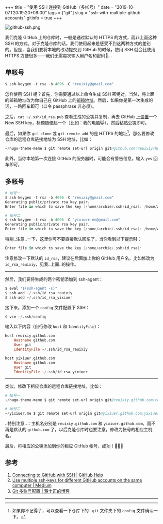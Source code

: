 +++
title = "使用 SSH 连接到 GitHub（多帐号）"
date = "2019-10-07T20:19:20+08:00"
tags = ["git"]
slug = "ssh-with-multiple-github-accounts"
gitinfo = true
+++

![github-ssh.png](/images/github-ssh.png "通过 SSH 克隆仓库")

我们克隆 GitHub 上的仓库时，一般是通过默认的 HTTPS 的方式，而非上面这种 SSH 的方式。对于克隆仓库的话，我们使用起来是感受不到这两种方式的差别的。但是，当我们要将本地的改动提交到 GitHub 的时候，使用 SSH 就会比使用 HTTPS 方便很多——我们无需每次输入用户名和密码🐶...

## 单帐号

```s
$ ssh-keygen -t rsa -b 4096 -C "reuixiy@gmail.com"
```

怎样使用 SSH 呢？首先，你需要通过以上命令生成 SSH 密钥对。当然，将上面的邮箱地址改为你自己在 GitHub 上的[邮箱地址](https://github.com/settings/emails)。然后，如果你是第一次生成的话，一路回车即可（口令 passphrase 非必须）。

之后，`cat ~/.ssh/id_rsa.pub` 查看生成的公钥并复制，再去 GitHub 上[设置](https://github.com/settings/keys)一个 New SSH key，标题随便起一个（比如：我的电脑😺），然后粘贴公钥即可。

最后，如果你 `git clone` 或 `git remote add` 的是 HTTPS 的地址[^1]，那么要修改仓库的远程仓库链接地址为 SSH 地址，比如：

```s
~/hugo-theme-meme $ git remote set-url origin git@github.com:reuixiy/hugo-theme-meme.git
```

此外，当你本地第一次连接 GitHub 的服务器时，可能会有警告信息，输入 `yes` 回车即可。

## 多帐号

```s
# 帐号一
$ ssh-keygen -t rsa -b 4096 -C "reuixiy@gmail.com"
Generating public/private rsa key pair.
Enter file in which to save the key (/home/archie/.ssh/id_rsa): /home/archie/.ssh/id_rsa_reuixiy

# 帐号二
$ ssh-keygen -t rsa -b 4096 -C "yixiuer.me@gmail.com"
Generating public/private rsa key pair.
Enter file in which to save the key (/home/archie/.ssh/id_rsa): /home/archie/.ssh/id_rsa_yixiuer
```

特别..注意..一下，这里你可不要直接默认回车了，当你看到以下提示时：

```s
Enter file in which to save the key (/home/archie/.ssh/id_rsa): 
```

注意修改一下默认的 `id_rsa`，建议在后面加上你的 GitHub 用户名，比如修改为 `id_rsa_reuixiy`，见我..上面..的操作。

---

然后，我们要将生成的两个密钥添加到 ssh-agent：

```s
$ eval "$(ssh-agent -s)"
$ ssh-add ~/.ssh/id_rsa_reuixiy
$ ssh-add ~/.ssh/id_rsa_yixiuer
```

接下来，添加一个 `config` 文件配置下 SSH：

```s
$ vim ~/.ssh/config
```

输入以下内容（自行修改 `host` 和 `IdentityFile`）：

```haskell
host reuixiy.github.com
    Hostname github.com
    User git
    IdentityFile ~/.ssh/id_rsa_reuixiy

host yixiuer.github.com
    Hostname github.com
    User git
    IdentityFile ~/.ssh/id_rsa_yixiuer
```

---

类似，修改下相应仓库的远程仓库链接地址，比如：

```s
# 帐号一
~/hugo-theme-meme $ git remote set-url origin git@reuixiy.github.com:reuixiy/hugo-theme-meme.git

# 帐号二
~/yixiuer.me $ git remote set-url origin git@yixiuer.github.com:yixiuer/yixiuer.me.git
```

..特别注意..：主机名分别是 `reuixiy.github.com` 和 `yixiuer.github.com`，而不再是默认的 `github.com` 了，以后克隆仓库时也要注意，修改为帐号的相应主机名。

最后，将相应的公钥添加到你的相应 GitHub 帐号，成功！🎉🎉🍻

## 参考

1. [Connecting to GitHub with SSH | GitHub Help](https://help.github.com/en/articles/connecting-to-github-with-ssh)
2. [Use multiple ssh-keys for different GitHub accounts on the same computer | Medium](https://medium.com/@xiaolishen/use-multiple-ssh-keys-for-different-github-accounts-on-the-same-computer-7d7103ca8693)
3. [Git 多账号配置 | 蒋士正的博客](https://steflerjiang.github.io/2016/12/16/git多账号配置/)

---

[^1]: 如果你不记得了，可以查看一下仓库下的 `.git` 文件夹下的 `config` 文件确认一下。
